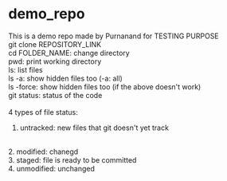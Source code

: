 # demo_repo
This is a demo repo made by Purnanand for TESTING PURPOSE
<br>
git clone REPOSITORY_LINK
<br>
cd FOLDER_NAME: change directory
<br>
pwd: print working directory
<br>
ls: list files
<br>
ls -a: show hidden files too (-a: all)
<br>
ls -force: show hidden files too (if the above doesn't work)
<br>
git status: status of the code
<br>
<br>
4 types of file status:
<br>
1. untracked: new files that git doesn't yet track
<br>
2. modified: chanegd
<br>
3. staged: file is ready to be committed
<br>
4. unmodified: unchanged
<br>
